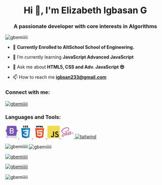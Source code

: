 

<h1 align="center">Hi 👋, I'm Elizabeth Igbasan G</h1>
<h3 align="center">A passionate developer with core interests in Algorithms</h3>

<p align="left"> <img src="https://komarev.com/ghpvc/?username=gbemiiiii&label=Profile%20views&color=0e75b6&style=flat" alt="gbemiiiii" /> </p>




- 🏫 **Currently Enrolled to AltSchool School of Engineering.**

- 🌱 I’m currently learning **JavaScript Advanced JavaScript**

- 💬 Ask me about **HTML5, CSS and Adv. JavaScript 😎**

- 📫 How to reach me **igbsan233@gmail.com**

<h3 align="left">Connect with me:</h3>
<p align="left">
<a href="https://twitter.com/gbemiiiii" target="blank"><img align="center" src="https://raw.githubusercontent.com/rahuldkjain/github-profile-readme-generator/master/src/images/icons/Social/twitter.svg" alt="gbemiiiii" height="30" width="40" /></a>
</p>

<h3 align="left">Languages and Tools:</h3>
<p align="left"> <a href="https://getbootstrap.com" target="_blank" rel="noreferrer"> <img src="https://raw.githubusercontent.com/devicons/devicon/master/icons/bootstrap/bootstrap-plain-wordmark.svg" alt="bootstrap" width="40" height="40"/> </a> <a href="https://www.w3schools.com/css/" target="_blank" rel="noreferrer"> <img src="https://raw.githubusercontent.com/devicons/devicon/master/icons/css3/css3-original-wordmark.svg" alt="css3" width="40" height="40"/> </a> <a href="https://www.w3.org/html/" target="_blank" rel="noreferrer"> <img src="https://raw.githubusercontent.com/devicons/devicon/master/icons/html5/html5-original-wordmark.svg" alt="html5" width="40" height="40"/> </a> <a href="https://developer.mozilla.org/en-US/docs/Web/JavaScript" target="_blank" rel="noreferrer"> <img src="https://raw.githubusercontent.com/devicons/devicon/master/icons/javascript/javascript-original.svg" alt="javascript" width="40" height="40"/> </a> <a href="https://sass-lang.com" target="_blank" rel="noreferrer"> <img src="https://raw.githubusercontent.com/devicons/devicon/master/icons/sass/sass-original.svg" alt="sass" width="40" height="40"/> </a> <a href="https://tailwindcss.com/" target="_blank" rel="noreferrer"> <img src="https://www.vectorlogo.zone/logos/tailwindcss/tailwindcss-icon.svg" alt="tailwind" width="40" height="40"/> </a> </p>



<p><img align="left" src="https://github-readme-stats.vercel.app/api/top-langs?username=gbemiiiii&show_icons=true&locale=en&layout=compact" alt="gbemiiiii" /></p>

<p>&nbsp;<img align="center" src="https://github-readme-stats.vercel.app/api?username=gbemiiiii&show_icons=true&locale=en" alt="gbemiiiii" /></p>

<p align="left"> <a href="https://twitter.com/gbemiiiii" target="blank"><img src="https://img.shields.io/twitter/follow/gbemiiiii?logo=twitter&style=for-the-badge" alt="gbemiiiii" /></a> </p>

<p align="left"> <a href="https://github.com/ryo-ma/github-profile-trophy"><img src="https://github-profile-trophy.vercel.app/?username=gbemiiiii" alt="gbemiiiii" /></a> </p>



<p><img align="center" src="https://github-readme-streak-stats.herokuapp.com/?user=gbemiiiii&" alt="gbemiiiii" /></p>
